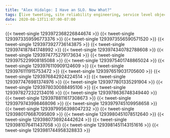 ```yaml
---
title: "Alex Hidalgo: I Have an SLO. Now What?"
tags: [live tweeting, site reliability engineering, service level objectives]
date: 2020-08-13T11:07:00-07:00
---
```


{{< tweet-single 1293972368226844674 >}}
{{< tweet-single 1293973359596773376 >}}
{{< tweet-single 1293973556590571520 >}}
{{< tweet-single 1293973927736143875 >}}
{{< tweet-single 1293974187841748992 >}}
{{< tweet-single 1293974340782788608 >}}
{{< tweet-single 1293974775279173634 >}}
{{< tweet-single 1293975229908185088 >}}
{{< tweet-single 1293975401748865024 >}}
{{< tweet-single 1293976110909124609 >}}
{{< tweet-single 1293976111915753472 >}}
{{< tweet-single 1293976519031705600 >}}
{{< tweet-single 1293976842924224514 >}}
{{< tweet-single 1293977476981374976 >}}
{{< tweet-single 1293977801335291904 >}}
{{< tweet-single 1293978030088495106 >}}
{{< tweet-single 1293978272322134016 >}}
{{< tweet-single 1293978636748349440 >}}
{{< tweet-single 1293978811617308673 >}}
{{< tweet-single 1293979743998468096 >}}
{{< tweet-single 1293979745109958658 >}}
{{< tweet-single 1293979956398047232 >}}
{{< tweet-single 1293980176687095809 >}}
{{< tweet-single 1293980451078512640 >}}
{{< tweet-single 1293980736924442624 >}}
{{< tweet-single 1293981076411437058 >}}
{{< tweet-single 1293981451143151616 >}}
{{< tweet-single 1293981744958328833 >}}
